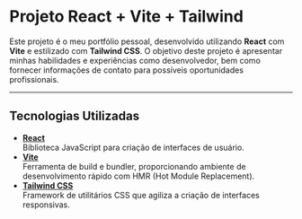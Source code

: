 # Projeto React + Vite + Tailwind

Este projeto é o meu portfólio pessoal, desenvolvido utilizando **React** com **Vite** e estilizado com **Tailwind CSS**. O objetivo deste projeto é apresentar minhas habilidades e experiências como desenvolvedor, bem como fornecer informações de contato para possíveis oportunidades profissionais.

---

## Tecnologias Utilizadas

- **[React](https://react.dev/)**  
  Biblioteca JavaScript para criação de interfaces de usuário.
- **[Vite](https://vitejs.dev/)**  
  Ferramenta de build e bundler, proporcionando ambiente de desenvolvimento rápido com HMR (Hot Module Replacement).
- **[Tailwind CSS](https://tailwindcss.com/)**  
  Framework de utilitários CSS que agiliza a criação de interfaces responsivas.